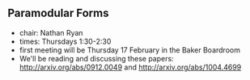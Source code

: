 

## Paramodular Forms

* chair: Nathan Ryan 
* times: Thursdays 1:30-2:30 
* first meeting will be Thursday 17 February in the Baker Boardroom 
* We'll be reading and discussing these papers: <a href="http://arxiv.org/abs/0912.0049">http://arxiv.org/abs/0912.0049</a> and <a href="http://arxiv.org/abs/1004.4699">http://arxiv.org/abs/1004.4699</a> 
